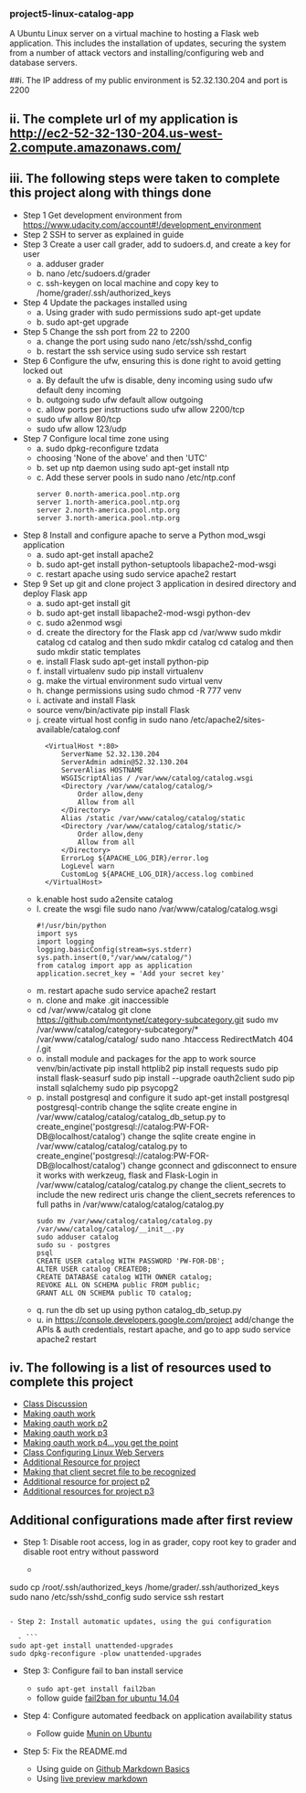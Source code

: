 ### project5-linux-catalog-app
A Ubuntu Linux server on a virtual machine to hosting a Flask web application.
This includes the installation of updates, securing the system from a number of attack vectors and installing/configuring web and database servers.

##i. The IP address of my public environment is 52.32.130.204 and port is 2200

## ii. The complete url of my application is http://ec2-52-32-130-204.us-west-2.compute.amazonaws.com/

## iii. The following steps were taken to complete this project along with things done

- Step 1 Get development environment from https://www.udacity.com/account#!/development_environment
- Step 2 SSH to server as explained in guide
- Step 3 Create a user call grader, add to sudoers.d, and create a key for user
  - a. adduser grader
  - b. nano /etc/sudoers.d/grader
  - c. ssh-keygen on local machine and copy key to /home/grader/.ssh/authorized_keys
- Step 4 Update the packages installed using
  - a. Using grader with sudo permissions sudo apt-get update
  - b. sudo apt-get upgrade
- Step 5 Change the ssh port from 22 to 2200
  - a. change the port using sudo nano /etc/ssh/sshd_config
  - b. restart the ssh service using sudo service ssh restart
- Step 6 Configure the ufw, ensuring this is done right to avoid getting locked out
  - a. By default the ufw is disable, deny incoming using sudo ufw default deny incoming
  - b. outgoing sudo ufw default allow outgoing
  - c. allow ports per instructions sudo ufw allow 2200/tcp
  - sudo ufw allow 80/tcp
  - sudo ufw allow 123/udp
- Step 7 Configure local time zone using
  - a. sudo dpkg-reconfigure tzdata
  - choosing 'None of the above' and then 'UTC'
  - b. set up ntp daemon using sudo apt-get install ntp
  - c. Add these server pools in sudo nano /etc/ntp.conf
    ```
    server 0.north-america.pool.ntp.org
    server 1.north-america.pool.ntp.org
    server 2.north-america.pool.ntp.org
    server 3.north-america.pool.ntp.org
    ```
- Step 8 Install and configure apache to serve a Python mod_wsgi application
  - a. sudo apt-get install apache2
  - b. sudo apt-get install python-setuptools libapache2-mod-wsgi
  - c. restart apache using sudo service apache2 restart
- Step 9 Set up git and clone project 3 application in desired directory and deploy Flask app
  - a. sudo apt-get install git
  - b. sudo apt-get install libapache2-mod-wsgi python-dev
  - c. sudo a2enmod wsgi
  - d.  create the directory for the Flask app
    cd /var/www
    sudo mkdir catalog
    cd catalog and then sudo mkdir catalog
    cd catalog and then sudo mkdir static templates
  - e. install Flask sudo apt-get install python-pip
  - f. install virtualenv sudo pip install virtualenv
  - g. make the virtual environment sudo virtual venv
  - h. change permissions using sudo chmod -R 777 venv
  - i. activate and install Flask
  - source venv/bin/activate
    pip install Flask
  - j. create virtual host config in sudo nano /etc/apache2/sites-available/catalog.conf
    ```
      <VirtualHost *:80>
          ServerName 52.32.130.204
          ServerAdmin admin@52.32.130.204
          ServerAlias HOSTNAME
          WSGIScriptAlias / /var/www/catalog/catalog.wsgi
          <Directory /var/www/catalog/catalog/>
              Order allow,deny
              Allow from all
          </Directory>
          Alias /static /var/www/catalog/catalog/static
          <Directory /var/www/catalog/catalog/static/>
              Order allow,deny
              Allow from all
          </Directory>
          ErrorLog ${APACHE_LOG_DIR}/error.log
          LogLevel warn
          CustomLog ${APACHE_LOG_DIR}/access.log combined
      </VirtualHost>
      ```
  - k.enable host sudo a2ensite catalog
  - l. create the wsgi file sudo nano /var/www/catalog/catalog.wsgi
      ```
      #!/usr/bin/python
      import sys
      import logging
      logging.basicConfig(stream=sys.stderr)
      sys.path.insert(0,"/var/www/catalog/")
      from catalog import app as application
      application.secret_key = 'Add your secret key'
      ```
  - m. restart apache sudo service apache2 restart
  - n. clone and make .git inaccessible
  - cd /var/www/catalog
    git clone https://github.com/montynet/category-subcategory.git
    sudo mv /var/www/catalog/category-subcategory/* /var/www/catalog/catalog/
    sudo nano .htaccess
    RedirectMatch 404 /\.git
  - o. install module and packages for the app to work
    source venv/bin/activate
    pip install httplib2
    pip install requests
    sudo pip install flask-seasurf
    sudo pip install --upgrade oauth2client
    sudo pip install sqlalchemy
    sudo pip psycopg2
  - p. install postgresql and configure it
    sudo apt-get install postgresql postgresql-contrib
    change the sqlite create engine in /var/www/catalog/catalog/catalog_db_setup.py to create_engine('postgresql://catalog:PW-FOR-DB@localhost/catalog')
    change the sqlite create engine in /var/www/catalog/catalog/catalog.py to create_engine('postgresql://catalog:PW-FOR-DB@localhost/catalog')
    change gconnect and gdisconnect to ensure it works with werkzeug, flask and Flask-Login in /var/www/catalog/catalog/catalog.py
    change the client_secrets to include the new redirect uris
    change the client_secrets references to full paths in /var/www/catalog/catalog/catalog.py
    ```
    sudo mv /var/www/catalog/catalog/catalog.py /var/www/catalog/catalog/__init__.py
    sudo adduser catalog
    sudo su - postgres
    psql
    CREATE USER catalog WITH PASSWORD 'PW-FOR-DB';
    ALTER USER catalog CREATEDB;
    CREATE DATABASE catalog WITH OWNER catalog;
    REVOKE ALL ON SCHEMA public FROM public;
    GRANT ALL ON SCHEMA public TO catalog;
    ```
  - q. run the db set up using python catalog_db_setup.py
  - u. in https://console.developers.google.com/project add/change the APIs & auth credentials, restart apache,
    and go to app
    sudo service apache2 restart

## iv. The following is a list of resources used to complete this project
- [Class Discussion](https://discussions.udacity.com/c/nd004-p5-linux-based-server-configuration)
- [Making oauth work](https://discussions.udacity.com/t/google-oauth2-ajax-call-not-working/31912)
- [Making oauth work p2](https://discussions.udacity.com/t/google-sign-in-oauth-error/29733/2)
- [Making oauth work p3](https://discussions.udacity.com/t/google-sign-in-problems/28191)
- [Making oauth work p4...you get the point](https://discussions.udacity.com/t/oauth2credentials-object-is-not-json-serializable/18472/4)
- [Class Configuring Linux Web Servers](https://www.udacity.com/course/configuring-linux-web-servers--ud299)
- [Additional Resource for project](https://discussions.udacity.com/t/p5-how-i-got-through-it/15342/6)
- [Making that client secret file to be recognized](http://stackoverflow.com/questions/12201928/python-open-method-ioerror-errno-2-no-such-file-or-directory)
- [Additional resource for project p2](https://discussions.udacity.com/t/project-5-resources/28343)
- [Additional resources for project p3](https://discussions.udacity.com/t/markedly-underwhelming-and-potentially-wrong-resource-list-for-p5/8587)

## Additional configurations made after first review
- Step 1: Disable root access, log in as grader, copy root key to grader and disable root entry without password
  - ```
sudo cp /root/.ssh/authorized_keys /home/grader/.ssh/authorized_keys
sudo nano /etc/ssh/sshd_config
sudo service ssh restart
```

- Step 2: Install automatic updates, using the gui configuration

  - ```
sudo apt-get install unattended-upgrades
sudo dpkg-reconfigure -plow unattended-upgrades
```

- Step 3: Configure fail to ban
install service 
  - `sudo apt-get install fail2ban`
  - follow guide [fail2ban for ubuntu 14.04](https://www.digitalocean.com/community/tutorials/how-to-protect-ssh-with-fail2ban-on-ubuntu-14-04)

- Step 4: Configure automated feedback on application availability status
  - Follow guide [Munin on Ubuntu](https://www.digitalocean.com/community/tutorials/how-to-install-munin-on-an-ubuntu-vps)

- Step 5: Fix the README.md
  - Using guide on [Github Markdown Basics](https://help.github.com/articles/markdown-basics/)
  - Using [live preview markdown](http://markdownlivepreview.com/)




